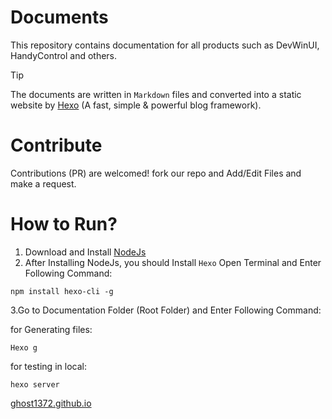 # Documents

This repository contains documentation for all products such as DevWinUI, HandyControl and others.

> [!TIP]
> The documents are written in `Markdown` files and converted into a static website by [Hexo](https://hexo.io/) (A fast, simple & powerful blog framework).

# Contribute
Contributions (PR) are welcomed!
fork our repo and Add/Edit Files and make a request.

# How to Run?

1. Download and Install [NodeJs](https://nodejs.org)
2. After Installing NodeJs, you should Install `Hexo`
Open Terminal and Enter Following Command:

```
npm install hexo-cli -g
```

3.Go to Documentation Folder (Root Folder) and Enter Following Command:

for Generating files:

```
Hexo g
```

for testing in local:

```
hexo server
```

[ghost1372.github.io](https://ghost1372.github.io/)
